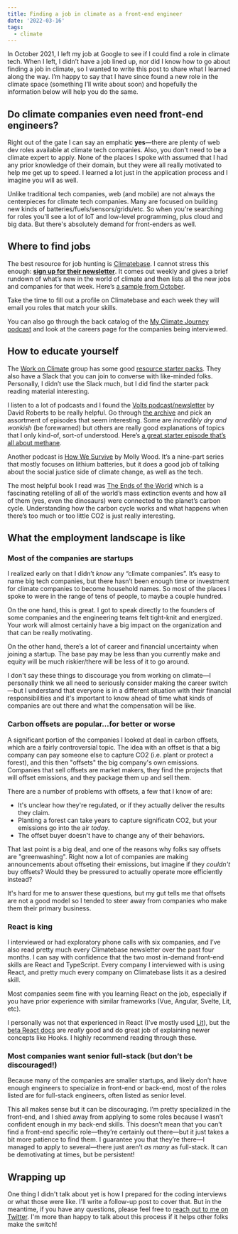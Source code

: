 ```yaml
---
title: Finding a job in climate as a front-end engineer
date: '2022-03-16'
tags:
  - climate
---
```


In October 2021, I left my job at Google to see if I could find a role in climate tech. When I left, I didn’t have a job lined up, nor did I know how to go about finding a job in climate, so I wanted to write this post to share what I learned along the way. I’m happy to say that I have since found a new role in the climate space (something I’ll write about soon) and hopefully the information below will help you do the same.

## Do climate companies even need front-end engineers?

Right out of the gate I can say an emphatic **yes**—there are plenty of web dev roles available at climate tech companies. Also, you don't need to be a climate expert to apply. None of the places I spoke with assumed that I had any prior knowledge of their domain, but they were all really motivated to help me get up to speed. I learned a lot just in the application process and I imagine you will as well.

Unlike traditional tech companies, web (and mobile) are not always the centerpieces for climate tech companies. Many are focused on building new kinds of batteries/fuels/sensors/grids/etc. So when you're searching for roles you'll see a lot of IoT and low-level programming, plus cloud and big data. But there's absolutely demand for front-enders as well.

## Where to find jobs

The best resource for job hunting is [Climatebase](https://climatebase.org/). I cannot stress this enough: [**sign up for their newsletter**](https://landing.mailerlite.com/webforms/landing/r7s1y1). It comes out weekly and gives a brief rundown of what’s new in the world of climate and then lists all the new jobs and companies for that week. Here’s [a sample from October](https://preview.mailerlite.com/k6w5m4).

Take the time to fill out a profile on Climatebase and each week they will email you roles that match your skills.

You can also go through the back catalog of the [My Climate Journey podcast](https://www.mcjcollective.com/media/podcast) and look at the careers page for the companies being interviewed.

## How to educate yourself

The [Work on Climate](http://workonclimate.org/) group has some good [resource starter packs](http://workonclimate.org/resources/). They also have a Slack that you can join to converse with like-minded folks. Personally, I didn’t use the Slack much, but I did find the starter pack reading material interesting.

I listen to a lot of podcasts and I found the [Volts podcast/newsletter](https://www.volts.wtf/) by David Roberts to be really helpful. Go through [the archive](https://www.volts.wtf/archive?sort=new) and pick an assortment of episodes that seem interesting. Some are _incredibly dry and wonkish_ (be forewarned) but others are really good explanations of topics that I only kind-of, sort-of understood. Here’s [a great starter episode that’s all about methane](https://www.volts.wtf/p/volts-podcast-all-about-methane-with?s=r).

Another podcast is [How We Survive](https://podcasts.apple.com/us/podcast/how-we-survive/id1586892518) by Molly Wood. It’s a nine-part series that mostly focuses on lithium batteries, but it does a good job of talking about the social justice side of climate change, as well as the tech.

The most helpful book I read was [The Ends of the World](https://www.goodreads.com/book/show/32075449-the-ends-of-the-world) which is a fascinating retelling of all of the world’s mass extinction events and how all of them (yes, even the dinosaurs) were connected to the planet’s carbon cycle. Understanding how the carbon cycle works and what happens when there’s too much or too little CO2 is just really interesting.

## What the employment landscape is like

### Most of the companies are startups

I realized early on that I didn’t _know_ any “climate companies”. It’s easy to name big tech companies, but there hasn’t been enough time or investment for climate companies to become household names. So most of the places I spoke to were in the range of tens of people, to maybe a couple hundred.

On the one hand, this is great. I got to speak directly to the founders of some companies and the engineering teams felt tight-knit and energized. Your work will almost certainly have a big impact on the organization and that can be really motivating.

On the other hand, there’s a lot of career and financial uncertainty when joining a startup. The base pay may be less than you currently make and equity will be much riskier/there will be less of it to go around.

I don't say these things to discourage you from working on climate—I personally think we all need to seriously consider making the career switch—but I understand that everyone is in a different situation with their financial responsibilities and it's important to know ahead of time what kinds of companies are out there and what the compensation will be like.

### Carbon offsets are popular...for better or worse

A significant portion of the companies I looked at deal in carbon offsets, which are a fairly controversial topic. The idea with an offset is that a big company can pay someone else to capture CO2 (i.e. plant or protect a forest), and this then "offsets" the big company's own emissions. Companies that sell offsets are market makers, they find the projects that will offset emissions, and they package them up and sell them.

There are a number of problems with offsets, a few that I know of are:

- It's unclear how they're regulated, or if they actually deliver the results they claim.
- Planting a forest can take years to capture significatn CO2, but your emissions go into the air _today_.
- The offset buyer doesn't have to change any of their behaviors.

That last point is a big deal, and one of the reasons why folks say offsets are "greenwashing". Right now a lot of companies are making announcements about offseting their emissions, but imagine if they _couldn't_ buy offsets? Would they be pressured to actually operate more efficiently instead?

It's hard for me to answer these questions, but my gut tells me that offsets are not a good model so I tended to steer away from companies who make them their primary business.

### React is king

I interviewed or had exploratory phone calls with six companies, and I’ve also read pretty much every Climatebase newsletter over the past four months. I can say with confidence that the two most in-demand front-end skills are React and TypeScript. Every company I interviewed with is using React, and pretty much every company on Climatebase lists it as a desired skill.

Most companies seem fine with you learning React on the job, especially if you have prior experience with similar frameworks (Vue, Angular, Svelte, Lit, etc).

I personally was not that experienced in React (I've mostly used [Lit](https://lit.dev/)), but the [beta React docs](https://beta.reactjs.org/) are _really_ good and do great job of explaining newer concepts like Hooks. I highly recommend reading through these.

### Most companies want senior full-stack (but don’t be discouraged!)

Because many of the companies are smaller startups, and likely don’t have enough engineers to specialize in front-end or back-end, most of the roles listed are for full-stack engineers, often listed as senior level.

This all makes sense but it can be discouraging. I’m pretty specialized in the front-end, and I shied away from applying to some roles because I wasn’t confident enough in my back-end skills. This doesn’t mean that you can’t find a front-end specific role—they’re certainly out there—but it just takes a bit more patience to find them. I guarantee you that they’re there—I managed to apply to several—there just aren’t _as many_ as full-stack. It can be demotivating at times, but be persistent!

## Wrapping up

One thing I didn't talk about yet is how I prepared for the coding interviews or what those were like. I'll write a follow-up post to cover that. But in the meantime, if you have any questions, please feel free to [reach out to me on Twitter](https://twitter.com/rob_dodson). I'm more than happy to talk about this process if it helps other folks make the switch!
